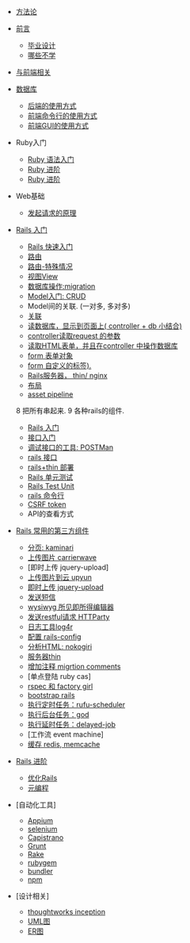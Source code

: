 * [方法论](methodologies.md)
* [前言](preface.md)
  * [毕业设计](biye.md)
  * [哪些不学](part3_rails_premier/buyongxue.md)
* [与前端相关](authentication.md)
* [数据库](database.md)
  * [后端的使用方式](database_server.md)
  * [前端命令行的使用方式](database_command_line.md)
  * [前端GUI的使用方式](database_gui.md)

* Ruby入门
  * [Ruby 语法入门](part3_rails_premier/ruby_premier.md)
  * [Ruby 进阶](part3_rails_premier/ruby_jin_jie.md)
  * [Ruby 进阶 ](part3_rails_premier/ruby_advanced.md)

* Web基础
  * [发起请求的原理](network_basic.md)

* [Rails 入门](part3_rails_premier.md)
  * [Rails 快速入门](part3_rails_premier/rails_tutorial_from_view.md)
  * [路由](part3_rails_premier/routes.md)
  * [路由-特殊情况](part3_rails_premier/routes_special.md)
  * [视图View](part3_rails_premier/rails_view.md)
  * [数据库操作:migration](migration.md)
  * [Model入门: CRUD ](crud.md)
  * Model间的关联. (一对多, 多对多)
  * [关联](part3_rails_premier/assocication.md)
  * [读数据库，显示到页面上( controller + db  小结合)](query_data_via_controller.md)
  * [controller读取request 的参数](read_parameters_via_controller.md)
  * [读取HTML表单，并且在controller 中操作数据库](update_db_via_html_form.md)
  * [form 表单对象](part3_rails_premier/form_object.md)
  * [form 自定义的标签).](form_helpers.md)
  * [Rails服务器， thin/ nginx](part3_rails_premier/rails_thin_deploy.md)
  * [布局](part3_rails_premier/layout.md)
  * [asset pipeline](part3_rails_premier/asset_pipeline.md)

  8 把所有串起来.
  9 各种rails的组件.

  * [Rails 入门](part3_rails_premier/rails_tutorial.md)
  * [接口入门](part3_rails_premier/rails_interface.md)
  * [调试接口的工具: POSTMan](postman.md)
  * [rails 接口](part3_rails_premier/interface_document.md)
  * [rails+thin 部署](part3_rails_premier/rails_thin_deploy.md)
  * [Rails 单元测试](part4_rails_advanced/rails_unit_test.md)
  * [Rails Test Unit](part3_rails_premier/unit_test.md)
  * [rails 命令行](part3_rails_premier/rails_command_line.md)
  * [CSRF token](part3_rails_premier/csrf_token.md)
  * API的查看方式
* [Rails 常用的第三方组件](web_components/preface.md)
  * [分页: kaminari](web_components/kaminari.md)
  * [上传图片 carrierwave](web_components/carrierwave.md)
  * [即时上传 jquery-upload]
  * [上传图片到云 upyun](web_components/upyun.md)
  * [即时上传 jquery-upload]()
  * [发送短信](web_components/sms.md)
  * [wysiwyg 所见即所得编辑器](web_components/wysiwyg_ckeditor.md)
  * [发送restful请求  HTTParty](web_components/httparty.md)
  * [日志工具log4r](web_components/log4r.md)
  * [配置 rails-config](web_components/rails_config.md)
  * [分析HTML: nokogiri](web_components/nokogiri.md)
  * [服务器thin](web_components/thin.md)
  * [增加注释 migrtion comments](web_components/migration_comments.md)
  * [单点登陆 ruby cas]
  * [rspec 和 factory girl](web_components/rspec_and_factory_girl.md)
  * [bootstrap rails](web_components/bootstrap.md)
  * [执行定时任务：rufu-scheduler](part3_rails_premier/rufus_scheduler.md)
  * [执行后台任务：god ](part3_rails_premier/rails_god.md)
  * [执行延时任务：delayed-job](part3_rails_premier/delayed_job.md)
  * [工作流 event machine]
  * [缓存 redis, memcache](web_components/redis_memcache.md)
* [Rails 进阶](part4_rails_advanced.md)
  * [优化Rails](part4_rails_advanced/optimzation.md)
  * [元编程](part4_rails_advanced/metaprogramming.md)
* [自动化工具]
  * [Appium](automation_tools/appium.md)
  * [selenium](automation_tools/selenium.md)
  * [Capistrano](automation_tools/capistrano.md)
  * [Grunt](automation_tools/grunt.md)
  * [Rake](automation_tools/rake.md)
  * [rubygem](automation_tools/ruby_gem.md)
  * [bundler](automation_tools/bundler.md)
  * [npm](automation_tools/npm.md)
* [设计相关]
  * [thoughtworks inception](part5_tools_and_theory/inception.md)
  * [UML图](part5_tools_and_theory/uml_diagram.md)
  * [ER图](part5_tools_and_theory/e-r_diagram.md)
